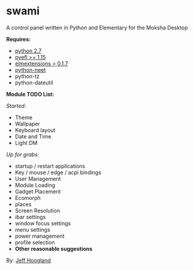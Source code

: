 # swami
A control panel written in Python and Elementary for the Moksha Desktop

**Requires:**
- [python 2.7](https://www.python.org/)
- [pyefl >= 1.15](http://git.enlightenment.org/bindings/python/python-efl.git/)
- [elmextensions > 0.1.7](https://github.com/JeffHoogland/python-elm-extensions)
- [python-neet](https://github.com/JeffHoogland/neet)
- python-tz
- python-dateutil

**Module TODO List:**

*Started:*
- Theme
- Wallpaper
- Keyboard layout
- Date and Time
- Light DM

*Up for grabs:*
- startup / restart applications
- Key / mouse / edge / acpi bindings
- User Management
- Module Loading
- Gadget Placement
- Ecomorph
- places
- Screen Resolution
- ibar settings
- window focus settings
- menu settings
- power management
- profile selection
- **Other reasonable suggestions**

By: [Jeff Hoogland](http://www.jeffhoogland.com/)
